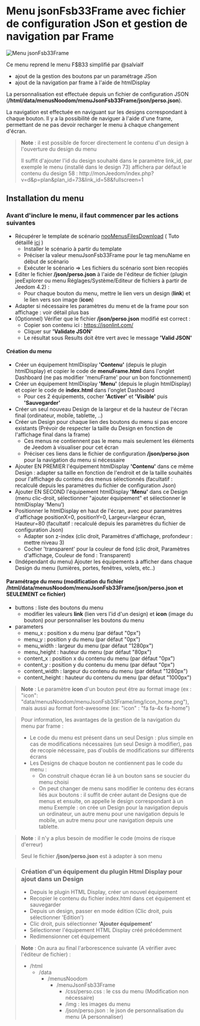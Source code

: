 # Menu jsonFsb33Frame avec fichier de configuration JSon et gestion de navigation par Frame
![Menu jsonFsb33Frame](./doc/images/menuJsonFsb33Frame.png)

Ce menu reprend le menu F$B33 simplifié par @salvialf
- ajout de la gestion des boutons par un paramétrage JSon
- ajout de la navigation par frame à l'aide de htmlDisplay

La personnalisation est effectuée depuis un fichier de configuration JSON (**/html/data/menusNoodom/menuJsonFsb33Frame/json/perso.json**).

La navigation est effectuée en naviguant sur les designs correspondant à chaque bouton. 
Il y a la possibilité de naviguer à l'aide d'une frame, permettant de ne pas devoir recharger le menu à chaque changement d'écran.

>**Note** : il est possible de forcer directement le contenu d'un design à l'ouverture du design du menu
>
> Il suffit d'ajouter l'id du design souhaité dans le paramètre link_id, par exemple le menu (installé dans le design 73) affichera par défaut le contenu du design 58 :
> http://monJeedom/index.php?v=d&p=plan&plan_id=73&link_id=58&fullscreen=1

## Installation du menu

### Avant d'inclure le menu, il faut commencer par les actions suivantes

   - Récupérer le template de scénario [nooMenusFilesDownload](../installation/nooMenusFilesDownload.json) ( Tuto détaillé [ici](../installation/README.md) )
        - Installer le scénario à partir du template
        - Préciser la valeur menuJsonFsb33Frame pour le tag menuName en début de scénario
        - Exécuter le scénario => Les fichiers du scénario sont bien recopiés
   - Editer le fichier **/json/perso.json** à l'aide de l'éditeur de fichier (plugin jeeExplorer ou menu Réglages/Système/Editeur de fichiers à partir de Jeedom 4.2) :
        - Pour chaque bouton du menu, mettre le lien vers un design (**link**) et le lien vers son image (**icon**)
   - Adapter si nécessaire les paramètres du menu et de la frame pour son affichage : voir détail plus bas
   - (Optionnel) Vérifier que le fichier **/json/perso.json** modifié est correct :
        - Copier son contenu ici : https://jsonlint.com/
        - Cliquer sur **'Validate JSON'**
        - Le résultat sous Results doit être vert avec le message **'Valid JSON'**

#### Création du menu
   - Créer un équipement htmlDisplay **'Contenu'** (depuis le plugin htmlDisplay) et copier le code de **menuFrame.html** dans l'onglet Dashboard (ne pas modifier 'menuFrame' pour un bon fonctionnement)
   - Créer un équipement htmlDisplay **'Menu'** (depuis le plugin htmlDisplay) et copier le code de **index.html** dans l'onglet Dashboard
		- Pour ces 2 équipements, cocher **'Activer'** et **'Visible'** puis **'Sauvegarder'**
   - Créer un seul nouveau Design de la largeur et de la hauteur de l'écran final (ordinateur, mobile, tablette, ..)
   - Créer un Design pour chaque lien des boutons du menu si pas encore existants (Prévoir de respecter la taille du Design en fonction de l'affichage final dans la frame)
		- Ces menus ne contiennent pas le menu mais seulement les éléments de Jeedom à visualiser pour cet écran
		- Préciser ces liens dans le fichier de configuration **/json/perso.json** pour la navigation du menu si nécessaire
   - Ajouter EN PREMIER l'équipement htmlDisplay **'Contenu'** dans ce même Design : adapter sa taille en fonction de l'endroit et de la taille souhaités pour l'affichage du contenu des menus sélectionnés (facultatif : recalculé depuis les paramètres du fichier de configuration Json)
   - Ajouter EN SECOND l'équipement htmlDisplay **'Menu'** dans ce Design (menu clic-droit, sélectionner "ajouter équipement" et sélectionner le htmlDisplay 'Menu')
   - Positionner le htmlDisplay en haut de l'écran, avec pour paramètres d'affichage positionX=0, positionY=0, Largeur=largeur écran, Hauteur=80 (facultatif : recalculé depuis les paramètres du fichier de configuration Json)
		- Adapter son z-index (clic droit, Paramètres d'affichage, profondeur : mettre niveau 3)
		- Cocher 'transparent' pour la couleur de fond (clic droit, Paramètres d'affichage, Couleur de fond : Transparent)
   - (Indépendant du menu) Ajouter les équipements à afficher dans chaque Design du menu (lumières, portes, fenêtres, volets, etc..)

#### Paramétrage du menu (modification du fichier **/html/data/menusNoodom/menuJsonFsb33Frame/json/perso.json** et SEULEMENT ce fichier)
   - buttons : liste des boutons du menu
		- modifier les valeurs **link** (lien vers l'id d'un design) et **icon** (image du bouton) pour personnaliser les boutons du menu
   - parameters
		- menu_x : position x du menu (par défaut "0px")
		- menu_y : position y du menu (par défaut "0px")
		- menu_width : largeur du menu (par défaut "1280px")
		- menu_height : hauteur du menu (par défaut "80px")
		- content_x : position x du contenu du menu (par défaut "0px")
		- content_y : position y du contenu du menu (par défaut "0px")
		- content_width : largeur du contenu du menu (par défaut "1280px")
		- content_height : hauteur du contenu du menu (par défaut "1000px")

>**Note** : Le paramètre **icon** d'un bouton peut être au format image (ex : "icon": "data/menusNoodom/menuJsonFsb33Frame/img/icon_home.png"), mais aussi au format font-awesome (ex: "icon" : "fa fa-4x fa-home")

>Pour information, les avantages de la gestion de la navigation du menu par frame :
>	- Le code du menu est présent dans un seul Design : plus simple en cas de modifications nécessaires (un seul Design à modifier), pas de recopie nécessaire, pas d'oublis de modifications sur différents écrans
>	- Les Designs de chaque bouton ne contiennent pas le code du menu :
>		- On construit chaque écran lié à un bouton sans se soucier du menu choisi
>		- On peut changer de menu sans modifier le contenu des écrans liés aux boutons : il suffit de créer autant de Designs que de menus et ensuite, on appelle le design correspondant à un menu
>			Exemple : on crée un Design pour la navigation depuis un ordinateur, un autre menu pour une navigation depuis le mobile, un autre menu pour une navigation depuis une tablette.

>**Note** : il n'y a plus besoin de modifier le code (moins de risque d'erreur)
>
>Seul le fichier **/json/perso.json** est à adapter à son menu

>### Création d'un équipement du plugin Html Display pour ajout dans un Design
>
>   - Depuis le plugin HTML Display, créer un nouvel équipement
>   - Recopier le contenu du fichier index.html dans cet équipement et sauvegarder
>   - Depuis un design, passer en mode édition (Clic droit, puis sélectionner 'Edition')
>   - Clic droit, puis sélectionner **'Ajouter équipement'**
>   - Sélectionner l'équipement HTML Display créé précédemment
>   - Redimensionner cet équipement

>**Note** : On aura au final l'arborescence suivante (A vérifier avec l'éditeur de fichier) :
>
>- /html
>    - /data
>       - /menusNoodom
>          - /menuJsonFsb33Frame  
>             - /css/perso.css : le css du menu (Modification non nécessaire)
>             - /img : les images du menu
>             - /json/perso.json : le json de personnalisation du menu (A personnaliser)
